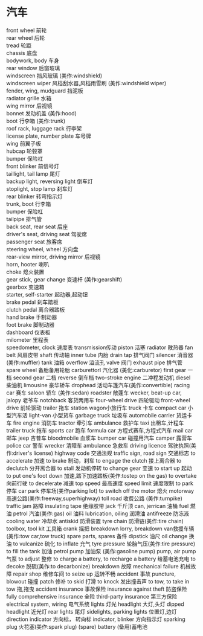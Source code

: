 # 汽车

front wheel 前轮  
rear wheel 后轮  
tread 轮距  
chassis 底盘  
bodywork, body 车身  
rear window 后窗玻璃  
windscreen 挡风玻璃 (美作:windshield)  
windscreen wiper 风档刮水器,风档雨雪刷 (美作:windshield wiper)  
fender, wing, mudguard 挡泥板  
radiator grille 水箱  
wing mirror 后视镜  
bonnet 发动机盖 (美作:hood)  
boot 行李箱 (美作:trunk)  
roof rack, luggage rack 行李架  
license plate, number plate 车号牌  
wing 前翼子板  
hubcap 轮毂罩  
bumper 保险杠  
front blinker 前信号灯  
taillight, tail lamp 尾灯  
backup light, reversing light 倒车灯  
stoplight, stop lamp 刹车灯  
rear blinker 转弯指示灯  
trunk, boot 行李箱  
bumper 保险杠  
tailpipe 排气管  
back seat, rear seat 后座  
driver's seat, driving seat 驾驶席  
passenger seat 旅客席  
steering wheel, wheel 方向盘  
rear-view mirror, driving mirror 后视镜  
horn, hooter 喇叭  
choke 熄火装置  
gear stick, gear change 变速杆 (美作:gearshift)  
gearbox 变速箱  
starter, self-starter 起动器,起动钮  
brake pedal 刹车踏板  
clutch pedal 离合器踏板  
hand brake 手制动器  
foot brake 脚制动器  
dashboard 仪表板  
milometer 里程表  
speedometer, clock 速度表
transmission传动
piston 活塞
radiator 散热器
fan belt 风扇皮带
shaft 传动轴
inner tube 内胎
drain tap 排气阀门
silencer 消音器 (美作:muffler)
tank 油箱
overflow 溢流孔
valve 阀门
exhaust pipe 排气管
spare wheel 备胎备用轮胎
carburettorI 汽化器 (美化:carburetor)
first gear 一档
second gear 二档
reverse 倒车档
two-stroke engine 二冲程发动机
diesel 柴油机
limousine 豪华轿车
drophead 活动车篷汽车(美作:convertible)
racing car 赛车
saloon 轿车 (美作:sedan)
roadster 敞蓬车
wecker, beat-up car, jalopy 老爷车
notchback 客货两用车
four-wheel drive 四轮驱动
front-wheel drive 前轮驱动
trailer 拖车
station wagon小旅行车
truck 卡车
compact car 小型汽车活
light-van 小型货车
garbage truck  垃圾车
automobile carrier 货运卡车
fire engine 消防车
tractor 牵引车
ambulance 救护车
taxi 出租车,计程车
trailer truck 拖车
sports car 跑车
formula car 方程式赛车,方程式汽车
mail car 邮车
jeep 吉普车
bloodmobile 血浆车
bumper car 碰撞用汽车
camper 露营车
police car 警车
wrecker 清障车
ambulance 急救车
driving licence 驾驶执照(美作:driver's license)
highway code 交通法规
traffic sign, road sign 交通标志
to accelerate 加速
to brake 制动，刹车
to engage the clutch 接上离合器
to declutch 分开离合器
to stall 发动机停转
to change gear 变速
to start up 起动
to put one's foot down 加速,踏下加速踏板(美作:tostep on the gas)
to overtake 向前行驶
to decelerate 减速
top speed 最高速度
speed limit 速度限制
to park 停车
car park 停车场(美作parking lot)
to switch off the motor 熄火
motorway 高速公路(美作:freeway,superhighway)
toll road 收费公路 (美作:turnpike)
traffic jam 路障
insulating tape 绝缘胶带
jack 千斤顶
can, jerrican 油桶
fuel 燃油
petrol 汽油(美作:gas)
oil 油料
lubrication, oiling 润滑油
antifreeze 防冻液
cooling water 冷却水
antiskid 防滑装置
tyre chain 防滑链(美作:tire chain)
toolbox, tool kit 工具箱
crank 摇把
breakdown lorry, breakdown van救援车辆 (美作:tow car,tow truck)
spare parts, spares 备件
dipstick 油尺
oil change 换油
to vulcanize 硫化
to inflate 充气
tyre pressure 轮胎气压(美作:tire pressure)
to fill the tank 加油
petrol pump 加油泵 (美作:gasoline pump)
pump, air pump 气泵
to adjust 整修
to charge a battery, to recharge a battery 给蓄电池充电
to decoke 脱硫(美作:to decarbonize)
breakdown 故障
mechanical failure 机械故障
repair shop 维修车间
to seize up 运转不畅
accident 事故
puncture, blowout 碰撞
patch 修补
to skid 打滑
to knock 发出撞击声
to tow, to take in tow 拖,拖曳
accident insurance 事故保险
insurance against theft 防盗保险
fully comprehensive insurance 全险
third-party insurance 第三方保险
electrical system, wiring 电气系统
lights 灯光
headlight 大灯,头灯
dipped headlight 近光灯
rear lights 尾灯
sidelights, parking lights 位置灯,边灯
direction indicator 方向标， 转向标
indicator, blinker 方向指示灯
sparking plug 火花塞(美作:spark plug)
(spare) battery (备用)蓄电池

